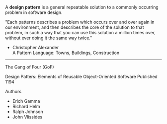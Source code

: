 A **design pattern** is a general repeatable solution to a commonly occurring problem in software design.

"Each patterns describes a problem which occurs over and over again in our environment, and then describes the core of the solution to that problem, in such a way that you can use this solution a million times over, without ever doing it the same way twice."

- Christopher Alexander\
  A Pattern Language: Towns, Buildings, Construction

---

The Gang of Four (GoF)

Design Patters: Elements of Reusable Object-Oriented Software
Published 1194

Authors

- Erich Gamma
- Richard Helm
- Ralph Johnson
- John Vlissides
